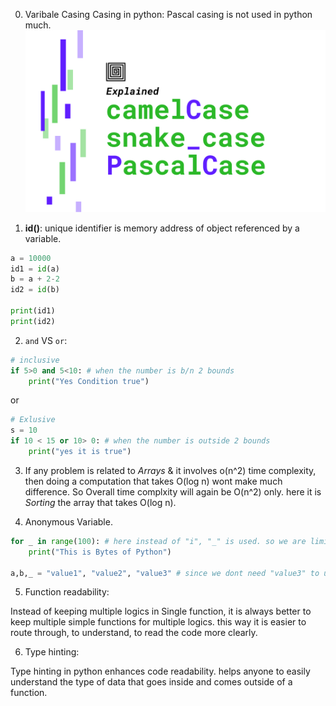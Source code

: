 0. Varibale Casing
Casing in python:
Pascal casing is not used in python much.
![Alt text](image.png)

1. **id()**: unique identifier is memory address of object referenced by a variable. 
```python
a = 10000
id1 = id(a)
b = a + 2-2
id2 = id(b)

print(id1)
print(id2)
```

2. `and` VS `or`:
```python
# inclusive
if 5>0 and 5<10: # when the number is b/n 2 bounds
    print("Yes Condition true")
```
or 
```python
# Exlusive
s = 10
if 10 < 15 or 10> 0: # when the number is outside 2 bounds
    print("yes it is true")
```

3. If any problem is related to *Arrays* & it involves o(n^2) time complexity, then doing a computation that takes O(log n) wont make much difference. So Overall time complxity will again be O(n^2) only. here it is *Sorting* the array that takes O(log n). 


4. Anonymous Variable.

```Python
for _ in range(100): # here instead of "i", "_" is used. so we are limiting memory & usage.
    print("This is Bytes of Python")

a,b,_ = "value1", "value2", "value3" # since we dont need "value3" to use, so using anonymous variable.
```

5. Function readability:

Instead of keeping multiple logics in Single function, it is always better to keep multiple simple functions for multiple logics. this way it is easier to route through, to understand, to read the code more clearly.

6. Type hinting:

Type hinting in python enhances code readability. helps anyone to easily understand the type of data that goes inside and comes outside of a function.
